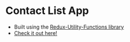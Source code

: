 # Contact List App

* Built using the [Redux-Utility-Functions library](https://github.com/vbejgrowicz/Redux-Utility-Functions)
* [Check it out here!](http://www.vivianbejgrowicz.com/Contact-List-App/)
